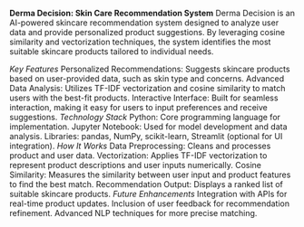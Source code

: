 
**Derma Decision: Skin Care Recommendation System**
Derma Decision is an AI-powered skincare recommendation system designed to analyze user data and provide personalized product suggestions. By leveraging cosine similarity and vectorization techniques, the system identifies the most suitable skincare products tailored to individual needs.

*Key Features*
Personalized Recommendations: Suggests skincare products based on user-provided data, such as skin type and concerns.
Advanced Data Analysis: Utilizes TF-IDF vectorization and cosine similarity to match users with the best-fit products.
Interactive Interface: Built for seamless interaction, making it easy for users to input preferences and receive suggestions.
*Technology Stack*
Python: Core programming language for implementation.
Jupyter Notebook: Used for model development and data analysis.
Libraries: pandas, NumPy, scikit-learn, Streamlit (optional for UI integration).
*How It Works*
Data Preprocessing: Cleans and processes product and user data.
Vectorization: Applies TF-IDF vectorization to represent product descriptions and user inputs numerically.
Cosine Similarity: Measures the similarity between user input and product features to find the best match.
Recommendation Output: Displays a ranked list of suitable skincare products.
*Future Enhancements*
Integration with APIs for real-time product updates.
Inclusion of user feedback for recommendation refinement.
Advanced NLP techniques for more precise matching.
